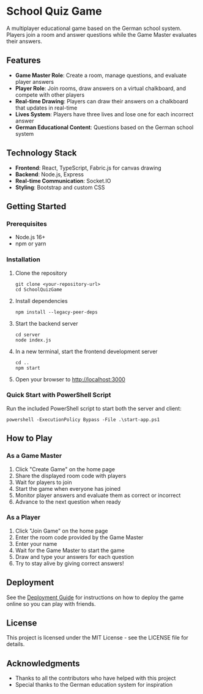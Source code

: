# School Quiz Game

A multiplayer educational game based on the German school system. Players join a room and answer questions while the Game Master evaluates their answers.

## Features

- **Game Master Role**: Create a room, manage questions, and evaluate player answers
- **Player Role**: Join rooms, draw answers on a virtual chalkboard, and compete with other players
- **Real-time Drawing**: Players can draw their answers on a chalkboard that updates in real-time
- **Lives System**: Players have three lives and lose one for each incorrect answer
- **German Educational Content**: Questions based on the German school system

## Technology Stack

- **Frontend**: React, TypeScript, Fabric.js for canvas drawing
- **Backend**: Node.js, Express
- **Real-time Communication**: Socket.IO
- **Styling**: Bootstrap and custom CSS

## Getting Started

### Prerequisites

- Node.js 16+
- npm or yarn

### Installation

1. Clone the repository
   ```
   git clone <your-repository-url>
   cd SchoolQuizGame
   ```

2. Install dependencies
   ```
   npm install --legacy-peer-deps
   ```

3. Start the backend server
   ```
   cd server
   node index.js
   ```

4. In a new terminal, start the frontend development server
   ```
   cd ..
   npm start
   ```

5. Open your browser to [http://localhost:3000](http://localhost:3000)

### Quick Start with PowerShell Script

Run the included PowerShell script to start both the server and client:
```
powershell -ExecutionPolicy Bypass -File .\start-app.ps1
```

## How to Play

### As a Game Master

1. Click "Create Game" on the home page
2. Share the displayed room code with players
3. Wait for players to join
4. Start the game when everyone has joined
5. Monitor player answers and evaluate them as correct or incorrect
6. Advance to the next question when ready

### As a Player

1. Click "Join Game" on the home page
2. Enter the room code provided by the Game Master
3. Enter your name
4. Wait for the Game Master to start the game
5. Draw and type your answers for each question
6. Try to stay alive by giving correct answers!

## Deployment

See the [Deployment Guide](./deployment-guide.md) for instructions on how to deploy the game online so you can play with friends.

## License

This project is licensed under the MIT License - see the LICENSE file for details.

## Acknowledgments

- Thanks to all the contributors who have helped with this project
- Special thanks to the German education system for inspiration 
